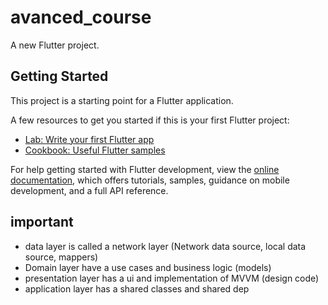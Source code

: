 # avanced_course

A new Flutter project.

## Getting Started

This project is a starting point for a Flutter application.

A few resources to get you started if this is your first Flutter project:

- [Lab: Write your first Flutter app](https://docs.flutter.dev/get-started/codelab)
- [Cookbook: Useful Flutter samples](https://docs.flutter.dev/cookbook)

For help getting started with Flutter development, view the
[online documentation](https://docs.flutter.dev/), which offers tutorials,
samples, guidance on mobile development, and a full API reference.


## important 
- data layer is called a network layer (Network data source, local data source, mappers)
- Domain layer have a use cases and business logic (models)
- presentation layer has a ui and implementation of MVVM (design code)
- application layer has a shared classes and shared dep